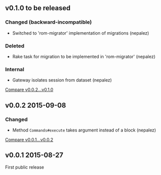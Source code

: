 ## v0.1.0 to be released

### Changed (backward-incompatible)

* Switched to 'rom-migrator' implementation of migrations (nepalez)

### Deleted

* Rake task for migration to be implemented in 'rom-migrator' (nepalez)

### Internal

* Gateway isolates session from dataset (nepalez)

[Compare v0.0.2...v0.1.0](https://github.com/rom-rb/rom-cassandra/compare/v0.0.2...v0.1.0)

## v0.0.2 2015-09-08

### Changed

* Method `Commands#execute` takes argument instead of a block (nepalez)

[Compare v0.0.1...v0.0.2](https://github.com/rom-rb/rom-cassandra/compare/v0.0.1...v0.0.2)

## v0.0.1 2015-08-27

First public release
